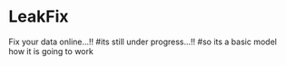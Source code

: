 # LeakFix
Fix your data online...!!
#its still under progress...!! 
#so its a basic model how it is going to work
